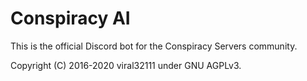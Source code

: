 # Conspiracy AI

This is the official Discord bot for the Conspiracy Servers community.

Copyright (C) 2016-2020 viral32111 under GNU AGPLv3.
